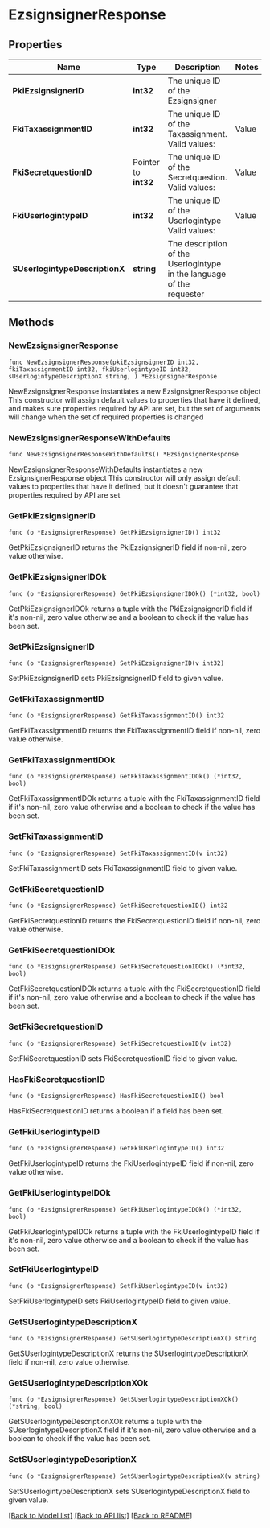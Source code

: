# EzsignsignerResponse

## Properties

Name | Type | Description | Notes
------------ | ------------- | ------------- | -------------
**PkiEzsignsignerID** | **int32** | The unique ID of the Ezsignsigner | 
**FkiTaxassignmentID** | **int32** | The unique ID of the Taxassignment.  Valid values:  |Value|Description| |-|-| |1|No tax| |2|GST| |3|HST (ON)| |4|HST (NB)| |5|HST (NS)| |6|HST (NL)| |7|HST (PE)| |8|GST + QST (QC)| |9|GST + QST (QC) Non-Recoverable| |10|GST + PST (BC)| |11|GST + PST (SK)| |12|GST + RST (MB)| |13|GST + PST (BC) Non-Recoverable| |14|GST + PST (SK) Non-Recoverable| |15|GST + RST (MB) Non-Recoverable| | 
**FkiSecretquestionID** | Pointer to **int32** | The unique ID of the Secretquestion.  Valid values:  |Value|Description| |-|-| |1|The name of the hospital in which you were born| |2|The name of your grade school| |3|The last name of your favorite teacher| |4|Your favorite sports team| |5|Your favorite TV show| |6|Your favorite movie| |7|The name of the street on which you grew up| |8|The name of your first employer| |9|Your first car| |10|Your favorite food| |11|The name of your first pet| |12|Favorite musician/band| |13|What instrument you play| |14|Your father&#39;s middle name| |15|Your mother&#39;s maiden name| |16|Name of your eldest child| |17|Your spouse&#39;s middle name| |18|Favorite restaurant| |19|Childhood nickname| |20|Favorite vacation destination| |21|Your boat&#39;s name| |22|Date of Birth (YYYY-MM-DD)| |22|Secret Code| |22|Your reference code| | [optional] 
**FkiUserlogintypeID** | **int32** | The unique ID of the Userlogintype  Valid values:  |Value|Description|Detail| |-|-|-| |1|**Email Only**|The Ezsignsigner will receive a secure link by email| |2|**Email and phone or SMS**|The Ezsignsigner will receive a secure link by email and will need to authenticate using SMS or Phone call. **Additional fee applies**| |3|**Email and secret question**|The Ezsignsigner will receive a secure link by email and will need to authenticate using a predefined question and answer| |4|**In person only**|The Ezsignsigner will only be able to sign \&quot;In-Person\&quot; and there won&#39;t be any authentication. No email will be sent for invitation to sign. Make sure you evaluate the risk of signature denial and at minimum, we recommend you use a handwritten signature type| |5|**In person with phone or SMS**|The Ezsignsigner will only be able to sign \&quot;In-Person\&quot; and will need to authenticate using SMS or Phone call. No email will be sent for invitation to sign. **Additional fee applies**| | 
**SUserlogintypeDescriptionX** | **string** | The description of the Userlogintype in the language of the requester | 

## Methods

### NewEzsignsignerResponse

`func NewEzsignsignerResponse(pkiEzsignsignerID int32, fkiTaxassignmentID int32, fkiUserlogintypeID int32, sUserlogintypeDescriptionX string, ) *EzsignsignerResponse`

NewEzsignsignerResponse instantiates a new EzsignsignerResponse object
This constructor will assign default values to properties that have it defined,
and makes sure properties required by API are set, but the set of arguments
will change when the set of required properties is changed

### NewEzsignsignerResponseWithDefaults

`func NewEzsignsignerResponseWithDefaults() *EzsignsignerResponse`

NewEzsignsignerResponseWithDefaults instantiates a new EzsignsignerResponse object
This constructor will only assign default values to properties that have it defined,
but it doesn't guarantee that properties required by API are set

### GetPkiEzsignsignerID

`func (o *EzsignsignerResponse) GetPkiEzsignsignerID() int32`

GetPkiEzsignsignerID returns the PkiEzsignsignerID field if non-nil, zero value otherwise.

### GetPkiEzsignsignerIDOk

`func (o *EzsignsignerResponse) GetPkiEzsignsignerIDOk() (*int32, bool)`

GetPkiEzsignsignerIDOk returns a tuple with the PkiEzsignsignerID field if it's non-nil, zero value otherwise
and a boolean to check if the value has been set.

### SetPkiEzsignsignerID

`func (o *EzsignsignerResponse) SetPkiEzsignsignerID(v int32)`

SetPkiEzsignsignerID sets PkiEzsignsignerID field to given value.


### GetFkiTaxassignmentID

`func (o *EzsignsignerResponse) GetFkiTaxassignmentID() int32`

GetFkiTaxassignmentID returns the FkiTaxassignmentID field if non-nil, zero value otherwise.

### GetFkiTaxassignmentIDOk

`func (o *EzsignsignerResponse) GetFkiTaxassignmentIDOk() (*int32, bool)`

GetFkiTaxassignmentIDOk returns a tuple with the FkiTaxassignmentID field if it's non-nil, zero value otherwise
and a boolean to check if the value has been set.

### SetFkiTaxassignmentID

`func (o *EzsignsignerResponse) SetFkiTaxassignmentID(v int32)`

SetFkiTaxassignmentID sets FkiTaxassignmentID field to given value.


### GetFkiSecretquestionID

`func (o *EzsignsignerResponse) GetFkiSecretquestionID() int32`

GetFkiSecretquestionID returns the FkiSecretquestionID field if non-nil, zero value otherwise.

### GetFkiSecretquestionIDOk

`func (o *EzsignsignerResponse) GetFkiSecretquestionIDOk() (*int32, bool)`

GetFkiSecretquestionIDOk returns a tuple with the FkiSecretquestionID field if it's non-nil, zero value otherwise
and a boolean to check if the value has been set.

### SetFkiSecretquestionID

`func (o *EzsignsignerResponse) SetFkiSecretquestionID(v int32)`

SetFkiSecretquestionID sets FkiSecretquestionID field to given value.

### HasFkiSecretquestionID

`func (o *EzsignsignerResponse) HasFkiSecretquestionID() bool`

HasFkiSecretquestionID returns a boolean if a field has been set.

### GetFkiUserlogintypeID

`func (o *EzsignsignerResponse) GetFkiUserlogintypeID() int32`

GetFkiUserlogintypeID returns the FkiUserlogintypeID field if non-nil, zero value otherwise.

### GetFkiUserlogintypeIDOk

`func (o *EzsignsignerResponse) GetFkiUserlogintypeIDOk() (*int32, bool)`

GetFkiUserlogintypeIDOk returns a tuple with the FkiUserlogintypeID field if it's non-nil, zero value otherwise
and a boolean to check if the value has been set.

### SetFkiUserlogintypeID

`func (o *EzsignsignerResponse) SetFkiUserlogintypeID(v int32)`

SetFkiUserlogintypeID sets FkiUserlogintypeID field to given value.


### GetSUserlogintypeDescriptionX

`func (o *EzsignsignerResponse) GetSUserlogintypeDescriptionX() string`

GetSUserlogintypeDescriptionX returns the SUserlogintypeDescriptionX field if non-nil, zero value otherwise.

### GetSUserlogintypeDescriptionXOk

`func (o *EzsignsignerResponse) GetSUserlogintypeDescriptionXOk() (*string, bool)`

GetSUserlogintypeDescriptionXOk returns a tuple with the SUserlogintypeDescriptionX field if it's non-nil, zero value otherwise
and a boolean to check if the value has been set.

### SetSUserlogintypeDescriptionX

`func (o *EzsignsignerResponse) SetSUserlogintypeDescriptionX(v string)`

SetSUserlogintypeDescriptionX sets SUserlogintypeDescriptionX field to given value.



[[Back to Model list]](../README.md#documentation-for-models) [[Back to API list]](../README.md#documentation-for-api-endpoints) [[Back to README]](../README.md)


